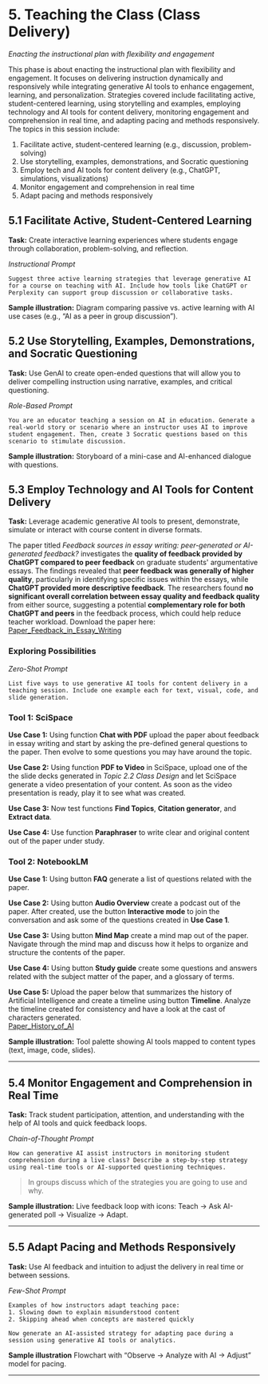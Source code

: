 
# 5. Teaching the Class (Class Delivery)  
_*Enacting the instructional plan with flexibility and engagement*_

This phase is about enacting the instructional plan with flexibility and engagement. It focuses on delivering instruction dynamically and responsively while integrating generative AI tools to enhance engagement, learning, and personalization. Strategies covered include facilitating active, student-centered learning, using storytelling and examples, employing technology and AI tools for content delivery, monitoring engagement and comprehension in real time, and adapting pacing and methods responsively. The topics in this session include:

1. Facilitate active, student-centered learning (e.g., discussion, problem-solving)  
2. Use storytelling, examples, demonstrations, and Socratic questioning  
3. Employ tech and AI tools for content delivery (e.g., ChatGPT, simulations, visualizations)  
4. Monitor engagement and comprehension in real time  
5. Adapt pacing and methods responsively  

## 5.1 Facilitate Active, Student-Centered Learning

**Task:** 
Create interactive learning experiences where students engage through collaboration, problem-solving, and reflection.

*Instructional Prompt*
```
Suggest three active learning strategies that leverage generative AI for a course on teaching with AI. Include how tools like ChatGPT or Perplexity can support group discussion or collaborative tasks.
```

**Sample illustration:** Diagram comparing passive vs. active learning with AI use cases (e.g., “AI as a peer in group discussion”).

## 5.2 Use Storytelling, Examples, Demonstrations, and Socratic Questioning

**Task:**
Use GenAI to create open-ended questions that will allow you to deliver compelling instruction using narrative, examples, and critical questioning.

*Role-Based Prompt*
```
You are an educator teaching a session on AI in education. Generate a real-world story or scenario where an instructor uses AI to improve student engagement. Then, create 3 Socratic questions based on this scenario to stimulate discussion.
```

**Sample illustration:** Storyboard of a mini-case and AI-enhanced dialogue with questions.

## 5.3 Employ Technology and AI Tools for Content Delivery

**Task:**
Leverage academic generative AI tools to present, demonstrate, simulate or interact with course content in diverse formats.

The paper titled _Feedback sources in essay writing: peer-generated or AI-generated feedback?_ investigates the **quality of feedback provided by ChatGPT compared to peer feedback** on graduate students' argumentative essays. The findings revealed that **peer feedback was generally of higher quality**, particularly in identifying specific issues within the essays, while **ChatGPT provided more descriptive feedback**.  The researchers found **no significant overall correlation between essay quality and feedback quality** from either source, suggesting a potential **complementary role for both ChatGPT and peers** in the feedback process, which could help reduce teacher workload.
Download the paper here: [Paper_Feedback_in_Essay_Writing](./Data/Feedbacksourcesinessaywriting.pdf) <br>

### Exploring Possibilities
*Zero-Shot Prompt*
```
List five ways to use generative AI tools for content delivery in a teaching session. Include one example each for text, visual, code, and slide generation.
```

### Tool 1: SciSpace
**Use Case 1:** Using function **Chat with PDF** upload the paper about feedback in essay writing and start by asking the pre-defined general questions to the paper. Then evolve to some questions you may have around the topic. <br>

**Use Case 2:** Using function **PDF to Video** in SciSpace, upload one of the the slide decks generated in _Topic 2.2 Class Design_ and let SciSpace generate a video presentation of your content. As soon as the video presentation is ready, play it to see what was created. <br> 

**Use Case 3:** Now test functions **Find Topics**, **Citation generator**, and **Extract data**.

**Use Case 4:** Use function **Paraphraser** to write clear and original content out of the paper under study.

### Tool 2: NotebookLM
**Use Case 1:** Using button **FAQ** generate a list of questions related with the paper. <br>

**Use Case 2:** Using button **Audio Overview** create a podcast out of the paper. After created, use the button **Interactive mode** to join the conversation and ask some of the questions created in **Use Case 1**. <br>

**Use Case 3:** Using button **Mind Map** create a mind map out of the paper. Navigate through the mind map and discuss how it helps to organize and structure the contents of the paper. <br>

**Use Case 4:** Using button **Study guide** create some questions and answers related with the subject matter of the paper, and a glossary of terms. <br>

**Use Case 5:** Upload the paper below that summarizes the history of Artificial Intelligence and create a timeline using button **Timeline**. Analyze the timeline created for consistency and have a look at the cast of characters generated. <br>
[Paper_History_of_AI](./Data/HistoryofAI.pdf) <br>

**Sample illustration:** Tool palette showing AI tools mapped to content types (text, image, code, slides).

---

## 5.4 Monitor Engagement and Comprehension in Real Time

**Task:**
Track student participation, attention, and understanding with the help of AI tools and quick feedback loops.

*Chain-of-Thought Prompt*
```
How can generative AI assist instructors in monitoring student comprehension during a live class? Describe a step-by-step strategy using real-time tools or AI-supported questioning techniques.
```

> In groups discuss which of the strategies you are going to use and why.

**Sample illustration:** Live feedback loop with icons: Teach → Ask AI-generated poll → Visualize → Adapt.

---

## 5.5 Adapt Pacing and Methods Responsively

**Task:**
Use AI feedback and intuition to adjust the delivery in real time or between sessions.

*Few-Shot Prompt*
```
Examples of how instructors adapt teaching pace:
1. Slowing down to explain misunderstood content
2. Skipping ahead when concepts are mastered quickly

Now generate an AI-assisted strategy for adapting pace during a session using generative AI tools or analytics.
```

**Sample illustration** Flowchart with “Observe → Analyze with AI → Adjust” model for pacing.

---
